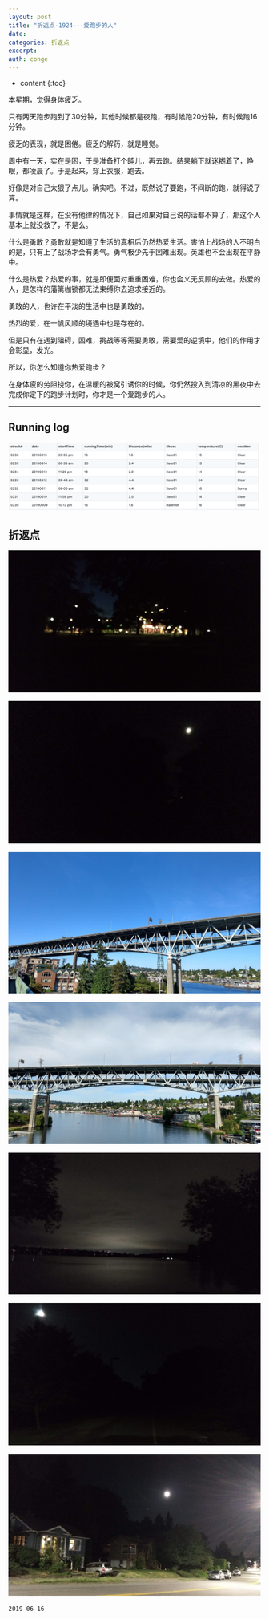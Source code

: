 ```yaml
---
layout: post
title: "折返点-1924---爱跑步的人"
date:
categories: 折返点
excerpt:
auth: conge
---
```

* content
{:toc}

本星期，觉得身体疲乏。

只有两天跑步跑到了30分钟，其他时候都是夜跑，有时候跑20分钟，有时候跑16分钟。

疲乏的表现，就是困倦。疲乏的解药，就是睡觉。

周中有一天，实在是困，于是准备打个盹儿，再去跑。结果躺下就迷糊着了，睁眼，都凌晨了。于是起来，穿上衣服，跑去。

好像是对自己太狠了点儿。确实吧。不过，既然说了要跑，不间断的跑，就得说了算。

事情就是这样，在没有他律的情况下，自己如果对自己说的话都不算了，那这个人基本上就没救了，不是么。

什么是勇敢？勇敢就是知道了生活的真相后仍然热爱生活。害怕上战场的人不明白的是，只有上了战场才会有勇气。勇气极少先于困难出现。英雄也不会出现在平静中。

什么是热爱？热爱的事，就是即便面对重重困难，你也会义无反顾的去做。热爱的人，是怎样的藩篱枷锁都无法束缚你去追求接近的。

勇敢的人，也许在平淡的生活中也是勇敢的。

热烈的爱，在一帆风顺的境遇中也是存在的。

但是只有在遇到阻碍，困难，挑战等等需要勇敢，需要爱的逆境中，他们的作用才会彰显，发光。

所以，你怎么知道你热爱跑步？

在身体疲的劳阻挠你，在温暖的被窝引诱你的时候，你仍然投入到清凉的黑夜中去完成你定下的跑步计划时，你才是一个爱跑步的人。

-----

## Running log
![Running log week 24, 2019](/assets/images/折返点/118382-bcb77d33f9415913.png)

## 折返点
![20190609.jpg](/assets/images/折返点/118382-3e4d5fb754f0a539.jpg)

![20190610.jpg](/assets/images/折返点/118382-6ea9ca2d3b1734e7.jpg)

![20190611.jpg](/assets/images/折返点/118382-928640ec984deecd.jpg)

![20190612.jpg](/assets/images/折返点/118382-1de018bab4c36634.jpg)

![20190613.jpg](/assets/images/折返点/118382-5e8967dceca24ada.jpg)

![20190614.jpg](/assets/images/折返点/118382-513a298c36f63995.jpg)

![20190615.jpg](/assets/images/折返点/118382-3524f82eda13223c.jpg)


```
2019-06-16
```
